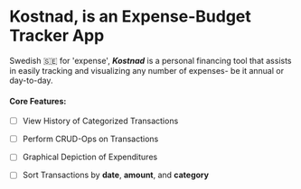 # Kostnad, is an Expense-Budget Tracker App

Swedish 🇸🇪 for 'expense', <em>**Kostnad**</em> is a personal financing tool that assists in easily tracking and visualizing any number of expenses- be it annual or day-to-day.

#### Core Features:
- [ ] View History of Categorized Transactions
- [ ] Perform CRUD-Ops on Transactions
- [ ] Graphical Depiction of Expenditures
- [ ] Sort Transactions by **date**, **amount**, and **category**


